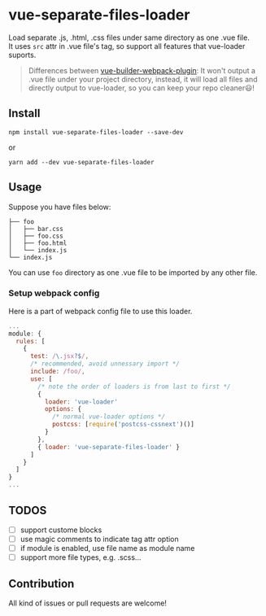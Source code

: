 # vue-separate-files-loader

Load separate .js, .html, .css files under same directory as one .vue file.  
It uses `src` attr in .vue file's tag, so support all features that vue-loader suports.

> Differences between [vue-builder-webpack-plugin](https://github.com/pksunkara/vue-builder-webpack-plugin): It won't output a .vue file under your project directory, instead, it will load all files and directly output to vue-loader, so you can keep your repo cleaner😃!

## Install
```
npm install vue-separate-files-loader --save-dev
```
or
```
yarn add --dev vue-separate-files-loader
```
## Usage

Suppose you have files below:
```
├── foo
│   ├── bar.css
│   ├── foo.css
│   ├── foo.html
│   └── index.js
└── index.js
```

You can use `foo` directory as one .vue file to be imported by any other file.

### Setup webpack config
Here is a part of webpack config file to use this loader.
```js
...
module: {
  rules: [
    {
      test: /\.jsx?$/,
      /* recommended, avoid unnessary import */
      include: /foo/,
      use: [
        /* note the order of loaders is from last to first */
        {
          loader: 'vue-loader'
          options: {
            /* normal vue-loader options */
            postcss: [require('postcss-cssnext')()]
          }
        },
        { loader: 'vue-separate-files-loader' }
      ]
    }
  ]
}
...
```

## TODOS
* [ ] support custome blocks
* [ ] use magic comments to indicate tag attr option
* [ ] if module is enabled, use file name as module name
* [ ] support more file types, e.g. .scss...

## Contribution
All kind of issues or pull requests are welcome!
